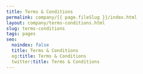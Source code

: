 ```yaml
---
title: Terms & Conditions
permalink: company/{{ page.fileSlug }}/index.html
layout: company/terms-conditions.html
slug: terms-conditions
tags: pages
seo:
  noindex: false
  title: Terms & Conditions
  og:title: Terms & Conditions
  twitter:title: Terms & Conditions
---
```



